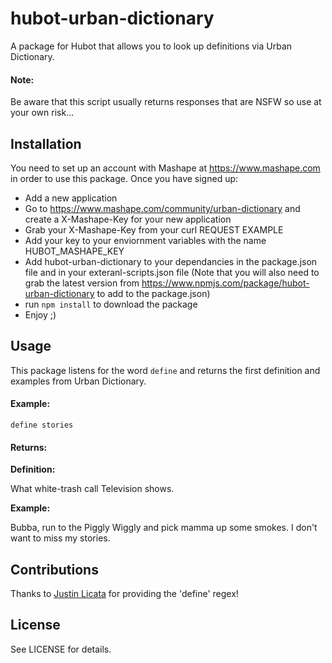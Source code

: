 # hubot-urban-dictionary
A package for Hubot that allows you to look up definitions via Urban Dictionary.

#### Note:
Be aware that this script usually returns responses that are NSFW so use at your
own risk...

## Installation
You need to set up an account with Mashape at https://www.mashape.com in order
to use this package. Once you have signed up:

* Add a new application
* Go to https://www.mashape.com/community/urban-dictionary and create a
  X-Mashape-Key for your new application
* Grab your X-Mashape-Key from your curl REQUEST EXAMPLE
* Add your key to your enviornment variables with the name HUBOT_MASHAPE_KEY
* Add hubot-urban-dictionary to your dependancies in the package.json file and
  in your exteranl-scripts.json file (Note that you will also need to grab the
  latest version from https://www.npmjs.com/package/hubot-urban-dictionary to
  add to the package.json)
* run `npm install` to download the package
* Enjoy ;)

## Usage
This package listens for the word `define` and returns the first definition and
examples from Urban Dictionary.

#### Example:
`define stories`

#### Returns:
**Definition:**

What white-trash call Television shows.

**Example:**

Bubba, run to the Piggly Wiggly and pick mamma up some smokes. I don't want to
miss my stories.

## Contributions
Thanks to [Justin Licata](https://github.com/licatajustin) for providing the
'define' regex!

## License
See LICENSE for details.
